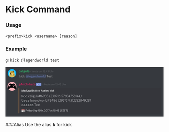 # Kick Command

### Usage

    
`<prefix>kick <username> [reason]`


### Example


`g!kick @legendworld test`


![](/assets/kick.jpg)

###Alias
Use the alias **k** for kick